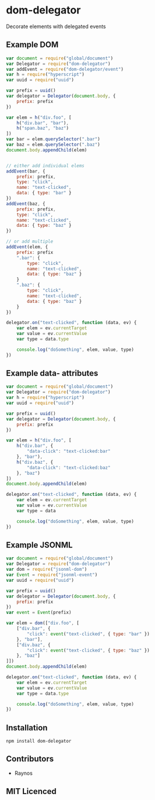 # dom-delegator

<!--
    [![build status][1]][2]
    [![NPM version][3]][4]
    [![Coverage Status][5]][6]
    [![gemnasium Dependency Status][7]][8]
    [![Davis Dependency status][9]][10]
-->

<!-- [![browser support][11]][12] -->

Decorate elements with delegated events

## Example DOM

```js
var document = require("global/document")
var Delegator = require("dom-delegator")
var addEvent = require("dom-delegator/event")
var h = require("hyperscript")
var uuid = require("uuid")

var prefix = uuid()
var delegator = Delegator(document.body, {
    prefix: prefix
})

var elem = h("div.foo", [
    h("div.bar", "bar"),
    h("span.baz", "baz")
])
var bar = elem.querySelector(".bar")
var baz = elem.querySelector(".baz")
document.body.appendChild(elem)


// either add individual elems
addEvent(bar, {
    prefix: prefix,
    type: "click",
    name: "text-clicked",
    data: { type: "bar" }
})
addEvent(baz, {
    prefix: prefix,
    type: "click",
    name: "text-clicked",
    data: { type: "baz" }
})

// or add multiple
addEvent(elem, {
    prefix: prefix
    ".bar": {
        type: "click",
        name: "text-clicked",
        data: { type: "baz" }      
    } 
    ".baz": {
        type: "click",
        name: "text-clicked",
        data: { type: "baz" }
    }
})

delegator.on("text-clicked", function (data, ev) {
    var elem = ev.currentTarget
    var value = ev.currentValue
    var type = data.type

    console.log("doSomething", elem, value, type)
})
```

## Example data- attributes

```js
var document = require("global/document")
var Delegator = require("dom-delegator")
var h = require("hyperscript")
var uuid = require("uuid")

var prefix = uuid()
var delegator = Delegator(document.body, {
    prefix: prefix
})

var elem = h("div.foo", [
    h("div.bar", { 
        "data-click": "text-clicked:bar"
    }, "bar"),
    h("div.baz", {
        "data-click": "text-clicked:baz"
    }, "baz")
])
document.body.appendChild(elem)

delegator.on("text-clicked", function (data, ev) {
    var elem = ev.currentTarget
    var value = ev.currentValue
    var type = data

    console.log("doSomething", elem, value, type)
})
```

## Example JSONML

```js
var document = require("global/document")
var Delegator = require("dom-delegator")
var dom = require("jsonml-dom")
var Event = require("jsonml-event")
var uuid = require("uuid")

var prefix = uuid()
var delegator = Delegator(document.body, {
    prefix: prefix
})
var event = Event(prefix)

var elem = dom(["div.foo", [
    ["div.bar", { 
        "click": event("text-clicked", { type: "bar" })
    }, "bar"],
    ["div.baz", {
        "click": event("text-clicked", { type: "baz" })
    }, "baz"]
]])
document.body.appendChild(elem)

delegator.on("text-clicked", function (data, ev) {
    var elem = ev.currentTarget
    var value = ev.currentValue
    var type = data.type

    console.log("doSomething", elem, value, type)
})
```

## Installation

`npm install dom-delegator`

## Contributors

 - Raynos

## MIT Licenced

  [1]: https://secure.travis-ci.org/Raynos/dom-delegator.png
  [2]: https://travis-ci.org/Raynos/dom-delegator
  [3]: https://badge.fury.io/js/dom-delegator.png
  [4]: https://badge.fury.io/js/dom-delegator
  [5]: https://coveralls.io/repos/Raynos/dom-delegator/badge.png
  [6]: https://coveralls.io/r/Raynos/dom-delegator
  [7]: https://gemnasium.com/Raynos/dom-delegator.png
  [8]: https://gemnasium.com/Raynos/dom-delegator
  [9]: https://david-dm.org/Raynos/dom-delegator.png
  [10]: https://david-dm.org/Raynos/dom-delegator
  [11]: https://ci.testling.com/Raynos/dom-delegator.png
  [12]: https://ci.testling.com/Raynos/dom-delegator
